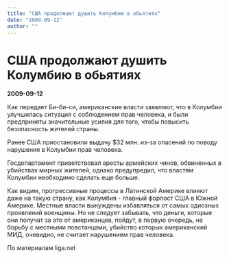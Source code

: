 ```yaml
---
title: "США продолжают душить Колумбию в обьятиях"
date: "2009-09-12"
author: ""
---
```


# США продолжают душить Колумбию в обьятиях

**2009-09-12** 

Как передает Би-би-си, американские власти заявляют, что в Колумбии улучшилась ситуация с соблюдением прав человека, и были предприняты значительные усилия для того, чтобы повысить безопасность жителей страны.

Ранее США приостановили выдачу $32 млн. из-за опасений по поводу нарушения в Колумбии прав человека.

Госдепартамент приветствовал аресты армейских чинов, обвиненных в убийствах мирных жителей, однако предупредил, что властям Колумбии необходимо сделать еще больше.

Как видим, прогрессивные процессы в Латинской Америке влияют даже на такую страну, как Колумбия - главный форпост США в Южной Америке. Местные власти вынуждены избавляться от самых одиозных проявлений военщины. Но не следует забывать, что деньги, которые они получат за это от американцев, пойдут, в первую очередь, на борьбу с местными повстанцами, убийство которых американский МИД, очевидно, не считает нарушением прав человека.

По материалам liga.net